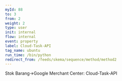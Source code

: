 ```yaml
---
myId: 88
to: 3
from: 2
weight: 2
type: user
init: internal
flow: internal
event: property
label: Cloud-Task-API
tag_name: ubuntu
run_time: /bin/python
redirect_from: /feeds/skema/sequence/method/method2
---
```

Stok Barang->Google Merchant Center: Cloud-Task-API

